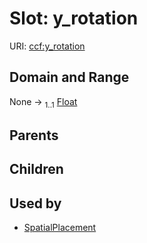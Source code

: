 
# Slot: y_rotation




URI: [ccf:y_rotation](http://purl.org/ccf/y_rotation)


## Domain and Range

None &#8594;  <sub>1..1</sub> [Float](types/Float.md)

## Parents


## Children


## Used by

 * [SpatialPlacement](SpatialPlacement.md)
